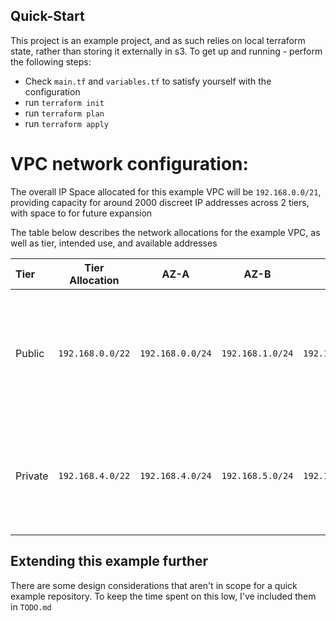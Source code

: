 ## Quick-Start

This project is an example project, and as such relies on local terraform state, rather than storing it externally
in s3.    To get up and running - perform the following steps:

 - Check `main.tf` and `variables.tf` to satisfy yourself with the configuration
 - run `terraform init`
 - run `terraform plan`
 - run `terraform apply`


# VPC network configuration:

The overall IP Space allocated for this example VPC will be `192.168.0.0/21`, providing capacity for around 2000 discreet IP addresses across 2 tiers, with space to for future expansion

The table below describes the network allocations for the example VPC, as well as tier, intended use, and available addresses

|Tier|Tier Allocation|AZ-A|AZ-B|AZ-C|Future Reservation|Usable capacity|Notes|
|:---|:-------------:|:--:|:--:|:--:|:----------------:|:-------------:|:----|
|Public|`192.168.0.0/22`|`192.168.0.0/24`|`192.168.1.0/24`|`192.168.2.0/24`|`192.168.3.0/24`|1012|Usable capacity appears lower as reservation of the aws `.2` resolver is taken into account|
|Private|`192.168.4.0/22`|`192.168.4.0/24`|`192.168.5.0/24`|`192.168.6.0/24`|`192.168.7.0/24`|1012|Number appears lower as reservation of the aws `.2` resolver is taken into account|

## Extending this example further

There are some design considerations that aren't in scope for a quick example repository.  To keep the time spent on this low, I've included them in `TODO.md`


